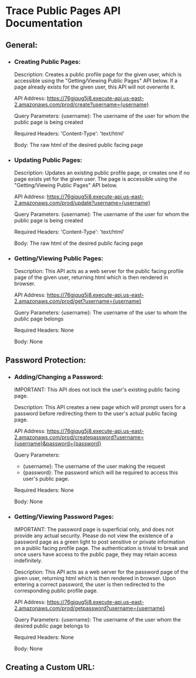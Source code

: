 # Trace Public Pages API Documentation

## General:

* ### Creating Public Pages:

  Description: Creates a public profile page for the given user, which is accessible using the "Getting/Viewing Public Pages" API below. If a page already exists for the given user, this API will not overwrite it.
  
  API Address: https://76gjqug5j8.execute-api.us-east-2.amazonaws.com/prod/create?username={username}
  
  Query Parameters: {username}: The username of the user for whom the public page is being created
  
  Required Headers: 'Content-Type': 'text/html'

  Body: The raw html of the desired public facing page

* ### Updating Public Pages:
 
  Description: Updates an existing public profile page, or creates one if no page exists yet for the given user. The page is accessible using the "Getting/Viewing Public Pages" API below.
 
  API Address: https://76gjqug5j8.execute-api.us-east-2.amazonaws.com/prod/update?username={username}
  
  Query Parameters: {username}: The username of the user for whom the public page is being created
  
  Required Headers: 'Content-Type': 'text/html'
  
  Body: The raw html of the desired public facing page

* ### Getting/Viewing Public Pages:

  Description: This API acts as a web server for the public facing profile page of the given user, returning html which is then rendered in browser.

  API Address: https://76gjqug5j8.execute-api.us-east-2.amazonaws.com/prod/get?username={username}
  
  Query Parameters: {username}: The username of the user to whom the public page belongs
  
  Required Headers: None
  
  Body: None

## Password Protection:

* ### Adding/Changing a Password:

  IMPORTANT: This API does not lock the user's existing public facing page.

  Description: This API creates a new page which will prompt users for a password before redirecting them to the user's actual public facing page.

  API Address: https://76gjqug5j8.execute-api.us-east-2.amazonaws.com/prod/createpassword?username={username}&password={password}
  
  Query Parameters:
  * {username}: The username of the user making the request
  * {password}: The password which will be required to access this user's public page.
  
  Required Headers: None
  
  Body: None
  
* ### Getting/Viewing Password Pages:

  IMPORTANT: The password page is superficial only, and does not provide any actual security. Please do not view the existence of a password page as a green light to post sensitive or private information on a public facing profile page. The authentication is trivial to break and once users have access to the public page, they may retain access indefinitely.

  Description: This API acts as a web server for the password page of the given user, returning html which is then rendered in browser. Upon entering a correct password, the user is then redirected to the corresponding public profile page.
  
  API Address: https://76gjqug5j8.execute-api.us-east-2.amazonaws.com/prod/getpassword?username={username}
  
  Query Parameters: {username}: The username of the user whom the desired public page belongs to
  
  Required Headers: None
  
  Body: None

## Creating a Custom URL:
